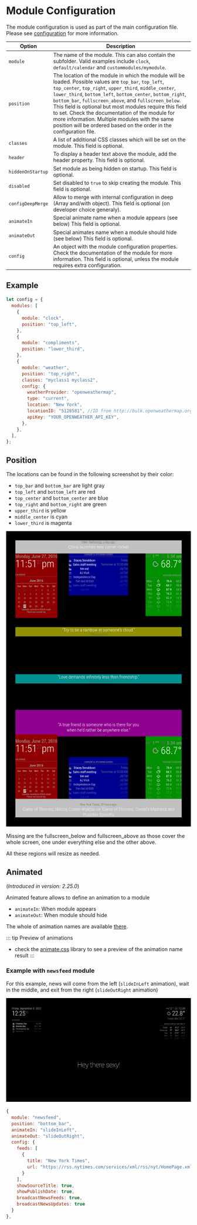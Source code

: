 # Module Configuration

The module configuration is used as part of the main configuration file. Please
see [configuration](/configuration/introduction.md) for more information.

| **Option**        | **Description**                                                                                                                                                                                                                                                                                                                                                                                                                                                                                                                    |
| ----------------- | ---------------------------------------------------------------------------------------------------------------------------------------------------------------------------------------------------------------------------------------------------------------------------------------------------------------------------------------------------------------------------------------------------------------------------------------------------------------------------------------------------------------------------------- |
| `module`          | The name of the module. This can also contain the subfolder. Valid examples include `clock`, `default/calendar` and `custommodules/mymodule`.                                                                                                                                                                                                                                                                                                                                                                                      |
| `position`        | The location of the module in which the module will be loaded. Possible values are `top_bar`, `top_left`, `top_center`, `top_right`, `upper_third`, `middle_center`, `lower_third`, `bottom_left`, `bottom_center`, `bottom_right`, `bottom_bar`, `fullscreen_above`, and `fullscreen_below`. This field is optional but most modules require this field to set. Check the documentation of the module for more information. Multiple modules with the same position will be ordered based on the order in the configuration file. |
| `classes`         | A list of additional CSS classes which will be set on the module. This field is optional.                                                                                                                                                                                                                                                                                                                                                                                                                                          |
| `header`          | To display a header text above the module, add the header property. This field is optional.                                                                                                                                                                                                                                                                                                                                                                                                                                        |
| `hiddenOnStartup` | Set module as being hidden on startup. This field is optional.                                                                                                                                                                                                                                                                                                                                                                                                                                                                     |
| `disabled`        | Set disabled to `true` to skip creating the module. This field is optional.                                                                                                                                                                                                                                                                                                                                                                                                                                                        |
| `configDeepMerge` | Allow to merge with internal configuration in deep (Array and/with object). This field is optional (on developer choice generaly).                                                                                                                                                                                                                                                                                                                                                                                                 |
| `animateIn`       | Special animate name when a module appears (see below) This field is optional.                                                                                                                                                                                                                                                                                                                                                                                                                                                     |
| `animateOut`      | Special animates name when a module should hide (see below) This field is optional.                                                                                                                                                                                                                                                                                                                                                                                                                                                |
| `config`          | An object with the module configuration properties. Check the documentation of the module for more information. This field is optional, unless the module requires extra configuration.                                                                                                                                                                                                                                                                                                                                            |

## Example

```javascript
let config = {
  modules: [
    {
      module: "clock",
      position: "top_left",
    },
    {
      module: "compliments",
      position: "lower_third",
    },
    {
      module: "weather",
      position: "top_right",
      classes: "myclass1 myclass2",
      config: {
        weatherProvider: "openweathermap",
        type: "current",
        location: "New York",
        locationID: "5128581", //ID from http://bulk.openweathermap.org/sample/city.list.json.gz; unzip the gz file and find your city
        apiKey: "YOUR_OPENWEATHER_API_KEY",
      },
    },
  ],
};
```

## Position

The locations can be found in the following screenshot by their color:

- `top_bar` and `bottom_bar` are light gray
- `top_left` and `bottom_left` are red
- `top_center` and `bottom_center` are blue
- `top_right` and `bottom_right` are green
- `upper_third` is yellow
- `middle_center` is cyan
- `lower_third` is magenta

![Screenshot of Regions](./screenshots/regions.png)

Missing are the fullscreen_below and fullscreen_above as those cover the whole
screen, one under everything else and the other above.

All these regions will resize as needed.

## Animated

(_Introduced in version: 2.25.0_)

Animated feature allows to define an animation to a module

- `animateIn`: When module appears
- `animateOut`: When module should hide

The whole of animation names are available [there](./animate.html).

::: tip Preview of animations
- check the [animate.css](https://animate.style/) library to see a preview of the animation name result
:::

### Example with `newsfeed` module

For this example, news will come from the left (`slideInLeft` animation), wait
in the middle, and exit from the right (`slideOutRight` animation)

![animateCSS](./screenshots/animate.gif)

```javascript
{
  module: "newsfeed",
  position: "bottom_bar",
  animateIn: "slideInLeft",
  animateOut: "slideOutRight",
  config: {
    feeds: [
      {
        title: "New York Times",
        url: "https://rss.nytimes.com/services/xml/rss/nyt/HomePage.xml"
      }
    ],
    showSourceTitle: true,
    showPublishDate: true,
    broadcastNewsFeeds: true,
    broadcastNewsUpdates: true
  }
},
```
